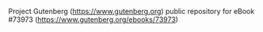 Project Gutenberg (https://www.gutenberg.org) public repository for eBook #73973 (https://www.gutenberg.org/ebooks/73973)

